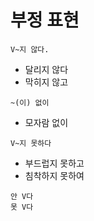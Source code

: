 # 부정 표현

```
V~지 않다.
```
* 달리지 않다
* 막히지 않고

```
~(이) 없이
```
* 모자람 없이

```
V~지 못하다
```
* 부드럽지 못하고
* 침착하지 못하여

```
안 V다
못 V다
```

